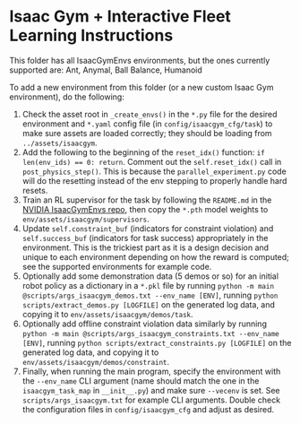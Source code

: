 # Isaac Gym + Interactive Fleet Learning Instructions

This folder has all IsaacGymEnvs environments, but the ones currently supported are: Ant, Anymal, Ball Balance, Humanoid

To add a new environment from this folder (or a new custom Isaac Gym environment), do the following:

1. Check the asset root in `_create_envs()` in the `*.py` file for the desired environment and `*.yaml` config file (in `config/isaacgym_cfg/task`) to make sure assets are loaded correctly; they should be loading from `../assets/isaacgym`.
2. Add the following to the beginning of the `reset_idx()` function: `if len(env_ids) == 0: return`. Comment out the `self.reset_idx()` call in `post_physics_step()`. This is because the `parallel_experiment.py` code will do the resetting instead of the env stepping to properly handle hard resets.
3. Train an RL supervisor for the task by following the `README.md` in the [NVIDIA IsaacGymEnvs repo](https://github.com/NVIDIA-Omniverse/IsaacGymEnvs), then copy the `*.pth` model weights to `env/assets/isaacgym/supervisors`.
4. Update `self.constraint_buf` (indicators for constraint violation) and `self.success_buf` (indicators for task success) appropriately in the environment. This is the trickiest part as it is a design decision and unique to each environment depending on how the reward is computed; see the supported environments for example code.
5. Optionally add some demonstration data (5 demos or so) for an initial robot policy as a dictionary in a `*.pkl` file by running `python -m main @scripts/args_isaacgym_demos.txt --env_name [ENV]`, running `python scripts/extract_demos.py [LOGFILE]` on the generated log data, and copying it to `env/assets/isaacgym/demos/task`.
6. Optionally add offline constraint violation data similarly by running `python -m main @scripts/args_isaacgym_constraints.txt --env_name [ENV]`, running `python scripts/extract_constraints.py [LOGFILE]` on the generated log data, and copying it to `env/assets/isaacgym/demos/constraint`.
7. Finally, when running the main program, specify the environment with the `--env_name` CLI argument (name should match the one in the `isaacgym_task_map` in `__init__.py`) and make sure `--vecenv` is set. See `scripts/args_isaacgym.txt` for example CLI arguments. Double check the configuration files in `config/isaacgym_cfg` and adjust as desired.
